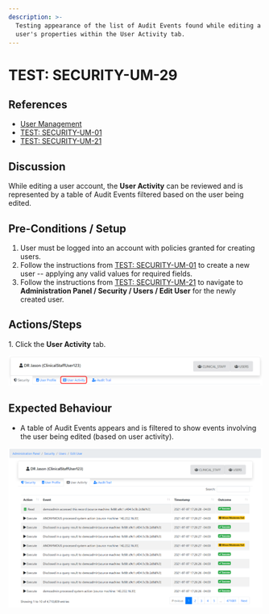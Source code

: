 ```yaml
---
description: >-
  Testing appearance of the list of Audit Events found while editing a specific
  user's properties within the User Activity tab.
---
```


# TEST: SECURITY-UM-29

## References

* [User Management](broken-reference)
* [TEST: SECURITY-UM-01](test-security-um-01.md)
* [TEST: SECURITY-UM-21](test-security-um-21.md)

## Discussion

While editing a user account, the **User Activity** can be reviewed and is represented by a table of  Audit Events filtered based on the user being edited.

## Pre-Conditions / Setup

1. User must be logged into an account with policies granted for creating users.
2. Follow the instructions from [TEST: SECURITY-UM-01](test-security-um-01.md) to create a new user -- applying any valid values for required fields.
3. Follow the instructions from [TEST: SECURITY-UM-21](test-security-um-21.md) to navigate to **Administration Panel / Security / Users / Edit User** for the newly created user.

## Actions/Steps

1\. Click the **User Activity** tab.

![](<../../../../../../../../../.gitbook/assets/image (702).png>)

## Expected Behaviour

* A table of Audit Events appears and is filtered to show events involving the user being edited (based on user activity).

![](<../../../../../../../../../.gitbook/assets/image (688).png>)
